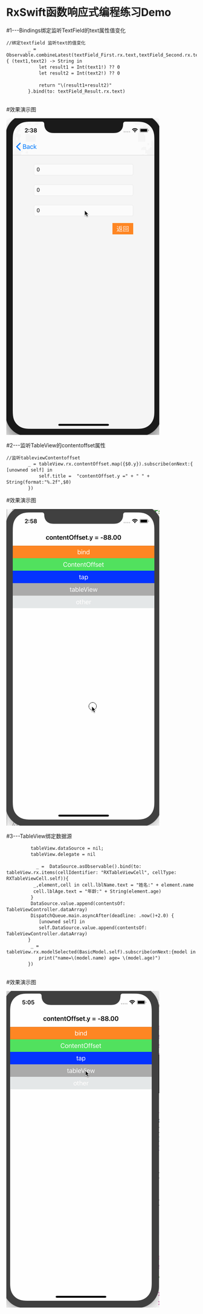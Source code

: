 # RxSwift函数响应式编程练习Demo


#1---Bindings绑定监听TextField的text属性值变化

```
//绑定textfield 监听text的值变化
        _ = Observable.combineLatest(textField_First.rx.text,textField_Second.rx.text).map { (text1,text2) -> String in
            let result1 = Int(text1!) ?? 0
            let result2 = Int(text2!) ?? 0
        
            return "\(result1+result2)"
        }.bind(to: textField_Result.rx.text)


```

#效果演示图


![Image](https://github.com/KBvsMJ/RXSwiftDemo/blob/master/bindings_gif/1.gif)




#2---监听TableView的contentoffset属性

```
//监听tableviewContentoffset
        _ = tableView.rx.contentOffset.map({$0.y}).subscribe(onNext:{ [unowned self] in
            self.title =  "contentOffset.y =" + " " + String(format:"%.2f",$0)
        })

```

#效果演示图


![Image](https://github.com/KBvsMJ/RXSwiftDemo/blob/master/tableView_ContentoffSet_gif/2.gif)


#3---TableView绑定数据源

```
         tableView.dataSource = nil;
         tableView.delegate = nil
        
           _ =  DataSource.asObservable().bind(to: tableView.rx.items(cellIdentifier: "RXTableViewCell", cellType: RXTableViewCell.self)){
          _,element,cell in cell.lblName.text = "姓名:" + element.name
          cell.lblAge.text = "年龄:" + String(element.age)
         }
         DataSource.value.append(contentsOf: TableViewController.dataArray)
         DispatchQueue.main.asyncAfter(deadline: .now()+2.0) {
            [unowned self] in
            self.DataSource.value.append(contentsOf: TableViewController.dataArray)
        }
         _ = tableView.rx.modelSelected(BasicModel.self).subscribe(onNext:{model in
            print("name=\(model.name) age= \(model.age)")
        })
        

```

#效果演示图


![Image](https://github.com/KBvsMJ/RXSwiftDemo/blob/master/tabelview_gif/3.gif)













